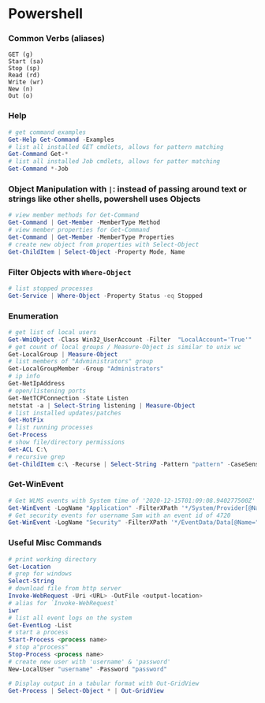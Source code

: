 # Powershell

### Common Verbs (aliases)

```
GET (g)
Start (sa)
Stop (sp)
Read (rd)
Write (wr)
New (n)
Out (o)
```

### Help

```powershell
# get command examples
Get-Help Get-Command -Examples
# list all installed GET cmdlets, allows for pattern matching
Get-Command Get-*
# list all installed Job cmdlets, allows for patter matching
Get-Command *-Job
```

### Object Manipulation with `|`: instead of passing around text or strings like other shells, powershell uses Objects

```powershell
# view member methods for Get-Command
Get-Command | Get-Member -MemberType Method
# view member properties for Get-Command
Get-Command | Get-Member -MemberType Properties
# create new object from properties with Select-Object
Get-ChildItem | Select-Object -Property Mode, Name
```

### Filter Objects with `Where-Object`

```powershell
# list stopped processes
Get-Service | Where-Object -Property Status -eq Stopped
```

### Enumeration

```powershell
# get list of local users
Get-WmiObject -Class Win32_UserAccount -Filter  "LocalAccount='True'" | select name, fullname, sid, passwordrequired
# get count of local groups / Measure-Object is similar to unix wc
Get-LocalGroup | Measure-Object
# list members of "Advministrators" group
Get-LocalGroupMember -Group "Administrators"
# ip info
Get-NetIpAddress
# open/listening ports
Get-NetTCPConnection -State Listen
netstat -a | Select-String listening | Measure-Object
# list installed updates/patches
Get-HotFix
# list running processes
Get-Process
# show file/directory permissions
Get-ACL C:\
# recursive grep
Get-ChildItem c:\ -Recurse | Select-String -Pattern "pattern" -CaseSensitive
```

### Get-WinEvent

```powershell
# Get WLMS events with System time of '2020-12-15T01:09:08.940277500Z'
Get-WinEvent -LogName "Application" -FilterXPath '*/System/Provider[@Name="WLMS"] and */System/TimeCreated[@SystemTime="2020-12-15T01:09:08.940277500Z"]'
# Get security events for username Sam with an event id of 4720
Get-WinEvent -LogName "Security" -FilterXPath '*/EventData/Data[@Name="TargetUserName"]="Sam" and */System/EventID=4720'
```

### Useful Misc Commands

```powershell
# print working directory
Get-Location
# grep for windows
Select-String
# download file from http server
Invoke-WebRequest -Uri <URL> -OutFile <output-location>
# alias for `Invoke-WebRequest`
iwr
# list all event logs on the system
Get-EventLog -List
# start a process
Start-Process <process name>
# stop a"process"
Stop-Process <process name>
# create new user with 'username' & 'password'
New-LocalUser "username" -Password "password"
```

```powershell
# Display output in a tabular format with Out-GridView
Get-Process | Select-Object * | Out-GridView
```
